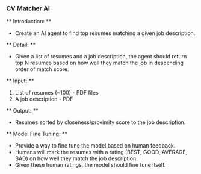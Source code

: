 ### CV Matcher AI

** Introduction: **

- Create an AI agent to find top resumes matching a given job description.


** Detail: **

- Given a list of resumes and a job description, the agent should return top N resumes based on
how well they match the job in descending order of match score.


** Input: **

1. List of resumes (~100) - PDF files
2. A job description - PDF


** Output: **

- Resumes sorted by closeness/proximity score to the job description.


** Model Fine Tuning: **

- Provide a way to fine tune the model based on human feedback. 
- Humans will mark the resumes with a rating (BEST, GOOD, AVERAGE, BAD) on how well they match the job description.
- Given these human ratings, the model should fine tune itself.
